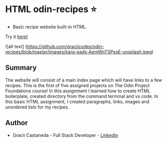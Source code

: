 # HTML odin-recipes ⭐️

- Basic recipe website built-in HTML.

Try it [here!](https://github.com/graciicodes/odin-recipes)

![alt text] (https://github.com/graciicodes/odin-recipes/blob/master/images/kara-eads-AemWnTSPxoE-unsplash.jpeg)

## Summary

The website will consist of a main index page which will have links to a few recipes.
This is the first of five assigned projects on The Odin Project Foundations course! In this assignment I learned how to create HTML boilerplate, created directory from the command terminal and vs code. In this basic HTML assignment, I created paragraphs, links, images and unordered lists for my recipes. 

## Author

- Gracii Castaneda - Full Stack Developer - [Linkedin](https://www.linkedin.com/in/castanedagrace/)